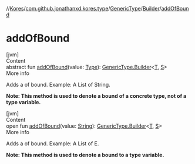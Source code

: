 //[Kores](../../../index.md)/[com.github.jonathanxd.kores.type](../../index.md)/[GenericType](../index.md)/[Builder](index.md)/[addOfBound](add-of-bound.md)



# addOfBound  
[jvm]  
Content  
abstract fun [addOfBound](add-of-bound.md)(value: [Type](https://docs.oracle.com/javase/8/docs/api/java/lang/reflect/Type.html)): [GenericType.Builder](index.md)<[T](index.md), [S](index.md)>  
More info  


Adds a of bound. Example: A List of String.



**Note: This method is used to denote a bound of a concrete type, not of a type variable.**

  


[jvm]  
Content  
open fun [addOfBound](add-of-bound.md)(value: [String](https://kotlinlang.org/api/latest/jvm/stdlib/kotlin/-string/index.html)): [GenericType.Builder](index.md)<[T](index.md), [S](index.md)>  
More info  


Adds a of bound. Example: A List of E.



**Note: This method is used to denote a bound to a type variable.**

  



